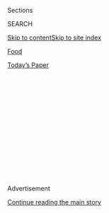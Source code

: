 <div id="app">

<div>

<div>

<div>

<div class="NYTAppHideMasthead css-1q2w90k e1suatyy0">

<div class="section css-ui9rw0 e1suatyy2">

<div class="css-eph4ug er09x8g0">

<div class="css-6n7j50">

</div>

<span class="css-1dv1kvn">Sections</span>

<div class="css-10488qs">

<span class="css-1dv1kvn">SEARCH</span>

</div>

[Skip to content](#site-content)[Skip to site
index](#site-index)

</div>

<div id="masthead-section-label" class="css-1wr3we4 eaxe0e00">

[Food](https://www.nytimes3xbfgragh.onion/section/food)

</div>

<div class="css-10698na e1huz5gh0">

</div>

</div>

<div id="masthead-bar-one" class="section hasLinks css-15hmgas e1csuq9d3">

<div class="css-uqyvli e1csuq9d0">

</div>

<div class="css-1uqjmks e1csuq9d1">

</div>

<div class="css-9e9ivx">

[](https://myaccount.nytimes3xbfgragh.onion/auth/login?response_type=cookie&client_id=vi)

</div>

<div class="css-1bvtpon e1csuq9d2">

[Today’s
Paper](https://www.nytimes3xbfgragh.onion/section/todayspaper)

</div>

</div>

</div>

</div>

<div data-aria-hidden="false">

<div id="site-content" data-role="main">

<div>

<div class="css-1aor85t" style="opacity:0.000000001;z-index:-1;visibility:hidden">

<div class="css-1hqnpie">

<div class="css-epjblv">

<span class="css-17xtcya">[Food](/section/food)</span><span class="css-x15j1o">|</span><span class="css-fwqvlz">At
Ugly Baby, the Name Isn’t All That’s
Unusual</span>

</div>

<div class="css-k008qs">

<div class="css-1iwv8en">

<span class="css-18z7m18"></span>

<div>

</div>

</div>

<span class="css-1n6z4y">https://nyti.ms/2id5v1l</span>

<div class="css-1705lsu">

<div class="css-4xjgmj">

<div class="css-4skfbu" data-role="toolbar" data-aria-label="Social Media Share buttons, Save button, and Comments Panel with current comment count" data-testid="share-tools">

  - 
  - 
  - 
  - 
    
    <div class="css-6n7j50">
    
    </div>

  - 
  - 

</div>

</div>

</div>

</div>

</div>

</div>

<div class="css-13pd83m">

</div>

<div id="top-wrapper" class="css-1sy8kpn">

<div id="top-slug" class="css-l9onyx">

Advertisement

</div>

[Continue reading the main
story](#after-top)

<div class="ad top-wrapper" style="text-align:center;height:100%;display:block;min-height:250px">

<div id="top" class="place-ad" data-position="top" data-size-key="top">

</div>

</div>

<div id="after-top">

</div>

</div>

<div id="sponsor-wrapper" class="css-1hyfx7x">

<div id="sponsor-slug" class="css-19vbshk">

Supported by

</div>

[Continue reading the main
story](#after-sponsor)

<div id="sponsor" class="ad sponsor-wrapper" style="text-align:center;height:100%;display:block">

</div>

<div id="after-sponsor">

</div>

</div>

[Restaurant
Review](/column/restaurant-review "Restaurant Review")

<div class="css-1vkm6nb ehdk2mb0">

# At Ugly Baby, the Name Isn’t All That’s Unusual

</div>

<div class="sizeLarge layoutHorizontal css-1ccaq62 ejvbdkh1">

[](https://www.nytimes3xbfgragh.onion/slideshow/2017/11/28/dining/ugly-baby-nyc.html)

<div class="css-5nx6oe">

## Ugly Baby

<div class="css-1xhl2m">

7 Photos

View Slide Show
<span class="css-t4350i">›</span>

</div>

</div>

<div class="css-79elbk">

<div class="css-hyytny">

</div>

![](https://static01.graylady3jvrrxbe.onion/images/2017/11/29/dining/29REST-slide-HI53/29REST-slide-HI53-articleLarge.jpg?quality=75&auto=webp&disable=upscale)

</div>

<div class="css-17ai7jg e15qwgfe0">

<span class="css-16f3y1r e13ogyst0">Danny Ghitis for The New York
Times</span>

</div>

</div>

<div class="css-170u9t6">

<div class="css-1c4e8vg" data-testid="restaurant-review-header">

<div class="css-83hgbf">

  - Ugly Baby  
    <span class="css-z4hz5">★★</span>
    Thai
    $$
    <span>407 Smith Street</span>
    347-689-3075

</div>

</div>

</div>

<div class="css-xt80pu e12qa4dv0">

<div class="css-18e8msd">

<div class="css-vp77d3 epjyd6m0">

<div class="css-1baulvz">

By [<span class="css-1baulvz last-byline" itemprop="name">Pete
Wells</span>](http://www.nytimes3xbfgragh.onion/by/pete-wells)

</div>

</div>

  - Nov. 28,
    2017

  - 
    
    <div class="css-4xjgmj">
    
    <div class="css-d8bdto" data-role="toolbar" data-aria-label="Social Media Share buttons, Save button, and Comments Panel with current comment count" data-testid="share-tools">
    
      - 
      - 
      - 
      - 
        
        <div class="css-6n7j50">
        
        </div>
    
      - 
      - 
    
    </div>
    
    </div>

</div>

</div>

<div class="section meteredContent css-1r7ky0e" name="articleBody" itemprop="articleBody">

<div class="css-1fanzo5 StoryBodyCompanionColumn">

<div class="css-53u6y8">

If you’ve ever hired a contractor, someone probably told you that you
can get work that’s good, fast or cheap, but not all three. This may be
an immutable law for kitchen cabinets, but it is not always true of Thai
restaurants, as I learned at a new place in Brooklyn with the memorable
name [Ugly Baby](https://www.uglybabynyc.com/).

We were still asking ourselves whether we’d ordered too much when the
first plate landed: four little fried coconut cakes, called tue ka ko,
with sweet black beans and taro sticks embedded in their tops under a
handful of chopped peanuts. Imagine coming across a snack that combines
the best qualities of the doughnut, the mini-muffin and
[Orwashers’](https://www.orwashers.com/) toasted-coconut macaroon, and
finding it not at some hipster’s stand at
[Smorgasburg](https://www.smorgasburg.com/) but on a dim sum trolley,
and you have a pretty good idea of Ugly Baby’s tue ka ko.

It was the perfect dessert for a meal we hadn’t eaten yet, I decided,
just as the next dish touched down. This was kang hoh, rice vermicelli
tangled up with tender pork in a tamarind-soured dry curry from northern
Thailand. The bits of fried pork skin on top, curled like Fritos, gave
me something to munch on while I wondered how much of my tongue the
curry would shut down.

</div>

</div>

<div class="css-1fanzo5 StoryBodyCompanionColumn">

<div class="css-53u6y8">

Not too much, it turned out; the steady drive of the heat just made me
want more. But by the time that became clear, the table was full. It had
taken about five minutes. Nothing cost more than $25. All of it was very
good and a few things were so exceptional that they are now pinned to my
map of great Thai dishes in the city, up on the mental wall with such
standbys as the duck curry at
[Ayada](http://www.nytimes3xbfgragh.onion/2010/09/08/dining/reviews/08under.html)
and the papaya salad with crispy ground catfish at
[Sripraphai](http://www.nytimes3xbfgragh.onion/2004/11/03/dining/a-thai-pilgrimage-leads-to-queens.html?_r=0).

</div>

</div>

<div class="css-79elbk" data-testid="photoviewer-wrapper">

<div class="css-z3e15g" data-testid="photoviewer-wrapper-hidden">

</div>

<div class="css-1a48zt4 ehw59r15" data-testid="photoviewer-children">

![<span class="css-16f3y1r e13ogyst0" data-aria-hidden="true">Ugly
Baby’s walls have been painted with a bright James Rosenquist
palette.</span><span class="css-cnj6d5 e1z0qqy90" itemprop="copyrightHolder"><span class="css-1ly73wi e1tej78p0">Credit...</span><span>Danny
Ghitis for The New York
Times</span></span>](https://static01.graylady3jvrrxbe.onion/images/2017/11/29/dining/29REST-slide-X3ZS/29REST-slide-X3ZS-articleLarge.jpg?quality=75&auto=webp&disable=upscale)

</div>

</div>

<div class="css-1fanzo5 StoryBodyCompanionColumn">

<div class="css-53u6y8">

Kang kua supparod is one of them. The menu terms it a mushroom pineapple
curry, but you will get a sharper idea if you picture mushroom slices
and squares of pressed tofu paddling around in a creamy yellow sauce of
crushed pineapple and coconut milk. You can see the lime leaves that
flavor it, but you only taste the lemongrass, galangal, chiles and other
complications.

Another is a kao tod nom klook, a warm rice salad with roots in Laos.
The rice is cooked with a dry curry and a nontrivial quantity of chiles,
then seared to imprint a chewy, golden crust on it. Stirred with short
bits of long beans, cilantro, mint, peanuts and, crucially, some tangy
pink crumbles of fermented pork sausage, it performs best when wrapped
in lettuce with a basil leaf, a dried chile and anything else you happen
to discover on the plate.

Ugly Baby is in Carroll Gardens, across Smith Street from the hole in
the earth where the F and G tracks begin to climb toward their high-rise
crawl over the Gowanus Canal. Open since August, the restaurant traces
its lineage back to two restaurants that had brief lives not far away in
Red Hook. One, Chiang Mai, a pop-up inside another establishment, was
supposed to be temporary. The other, Kao Soy, wasn’t, but the two owners
found that their partnership was not built for the long haul.

What the three restaurants share is Sirichai Sreparplarn. He shared chef
duties at the first two and takes the wheel himself at Ugly Baby, which
is named after the Thai superstition that evil spirits won’t bother
harming unattractive infants. The walls are painted in a James
Rosenquist palette with quick, energetic brush strokes. The cooks and
servers wear cartoon colored T-shirts, sneakers and aprons, except for
the younger cook whose apron is printed with a monochromatic photograph
of hand-lettered cassettes. There’s buzzy guitar pop playing at volumes
that can make the restaurant sound like a bar, even though the
refrigerator at the entrance to the open kitchen isn’t stocked with wine
and beer yet.

</div>

</div>

<div class="css-1fanzo5 StoryBodyCompanionColumn">

<div class="css-53u6y8">

When [I reviewed Kao Soy
in 2015](https://www.nytimes3xbfgragh.onion/2015/02/11/dining/restaurant-review-kao-soy-in-red-hook-brooklyn.html),
Mr. Sreparplarn told me that he and his co-chef were passionate about
serving “the real food from the north.” He has let himself have the run
of the country at Ugly Baby, although he still gives the north its due.

In his larb, made with duck in the style of the Isan city of Udon Thani,
smashed dried chiles do not so much coat the meat as embed themselves in
it. As you chew, you summon up new waves of heat that the fresh leaves
of Vietnamese coriander and bites of raw cabbage and cucumbers can do
only so much to
mitigate.

</div>

</div>

<div class="css-79elbk" data-testid="photoviewer-wrapper">

<div class="css-z3e15g" data-testid="photoviewer-wrapper-hidden">

</div>

<div class="css-1a48zt4 ehw59r15" data-testid="photoviewer-children">

<div class="css-1xdhyk6 erfvjey0">

<span class="css-1ly73wi e1tej78p0">Image</span>

<div class="css-zjzyr8">

<div data-testid="lazyimage-container" style="height:257.77777777777777px">

</div>

</div>

</div>

<span class="css-16f3y1r e13ogyst0" data-aria-hidden="true">In Ugly
Baby’s kang hoh, rice vermicelli are tangled up with tender pork in a
tamarind-soured dry
curry.</span><span class="css-cnj6d5 e1z0qqy90" itemprop="copyrightHolder"><span class="css-1ly73wi e1tej78p0">Credit...</span><span>Danny
Ghitis for The New York Times</span></span>

</div>

</div>

<div class="css-1fanzo5 StoryBodyCompanionColumn">

<div class="css-53u6y8">

Its only rival for sheer atomic power comes from southern Thailand. Kua
kling is a beef curry that is stir-fried until it is completely dry and
there is almost no hope of separating the meat from the chiles. Mr.
Sreparplarn’s version is cooked with needles of lime leaf and clusters
of green peppercorns on their stalks. I tasted them right away, although
it took five minutes before I was able to tell anybody about it.

Southern Thai cooking isn’t all scorched earth, though. Ugly Baby has a
soothing fried sea bream rubbed with fresh turmeric and garlic, a
favorite way to cook fish in that part of the country. Another calming
seafood dish, this one from central Thailand, looks like a soup, but its
tea-colored broth — soured with tamarind and brightened by sticks of
ginger — is simply meant to flavor the fillets of red snapper in it, and
keep them hot.

Some of these dishes are rare in New York. You can’t say that about the
grilled chicken skewers marinated in coconut-peanut sauce, but Ugly
Baby’s might be the best available version of the dish, made with
meaty thighs instead of stringy white meat.

Like Mr. Sreparplarn’s first two restaurants, Ugly Baby serves a rich
kao soy, with beef in the coconut broth instead of chicken this time. I
have to admit that I miss the crisp haystack of fried noodles and green
papaya fritters that the first restaurant piled on top, and I wish Mr.
Sreparplarn added in more pickled mustard greens and less chile oil (or
served condiments on the side and let you decide how sour and spicy to
make the soup, as Kao Soy did).

</div>

</div>

<div class="css-1fanzo5 StoryBodyCompanionColumn">

<div class="css-53u6y8">

The one dessert, when it is available, is rice pudding with durian. You
may love this. Or, like me, you may try a spoonful to see if you still
think durian tastes like boiled pearl onions. (Yes.) Or you may want to
keep your distance. If you’re in that group, and you haven’t ordered the
coconut mini-muffins, now’s your chance.

*[Follow NYT Food on
Facebook](https://www.facebookcorewwwi.onion/nytfood/),*
*[Instagram](https://instagram.com/nytfood),*
*[Twitter](https://twitter.com/nytfood)* *and*
*[Pinterest](https://www.pinterest.com/nytfood/).* *[Get regular updates
from NYT Cooking, with recipe suggestions, cooking tips and shopping
advice](https://www.nytimes3xbfgragh.onion/newsletters/cooking).*

</div>

</div>

</div>

<div>

</div>

<div>

</div>

<div>

</div>

<div>

<div id="bottom-wrapper" class="css-1ede5it">

<div id="bottom-slug" class="css-l9onyx">

Advertisement

</div>

[Continue reading the main
story](#after-bottom)

<div id="bottom" class="ad bottom-wrapper" style="text-align:center;height:100%;display:block;min-height:90px">

</div>

<div id="after-bottom">

</div>

</div>

</div>

</div>

</div>

## Site Index

<div>

</div>

## Site Information Navigation

  - [© <span>2020</span> <span>The New York Times
    Company</span>](https://help.nytimes3xbfgragh.onion/hc/en-us/articles/115014792127-Copyright-notice)

<!-- end list -->

  - [NYTCo](https://www.nytco.com/)
  - [Contact
    Us](https://help.nytimes3xbfgragh.onion/hc/en-us/articles/115015385887-Contact-Us)
  - [Work with us](https://www.nytco.com/careers/)
  - [Advertise](https://nytmediakit.com/)
  - [T Brand Studio](http://www.tbrandstudio.com/)
  - [Your Ad
    Choices](https://www.nytimes3xbfgragh.onion/privacy/cookie-policy#how-do-i-manage-trackers)
  - [Privacy](https://www.nytimes3xbfgragh.onion/privacy)
  - [Terms of
    Service](https://help.nytimes3xbfgragh.onion/hc/en-us/articles/115014893428-Terms-of-service)
  - [Terms of
    Sale](https://help.nytimes3xbfgragh.onion/hc/en-us/articles/115014893968-Terms-of-sale)
  - [Site
    Map](https://spiderbites.nytimes3xbfgragh.onion)
  - [Help](https://help.nytimes3xbfgragh.onion/hc/en-us)
  - [Subscriptions](https://www.nytimes3xbfgragh.onion/subscription?campaignId=37WXW)

</div>

</div>

</div>

</div>
